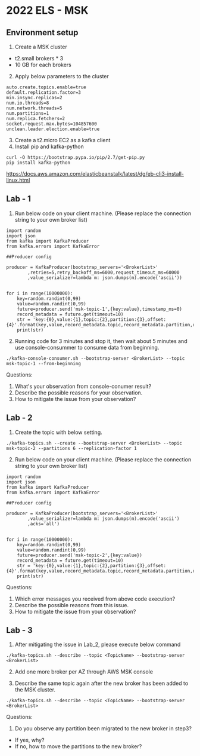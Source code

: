 # **2022 ELS - MSK**

## Environment setup

1. Create a MSK cluster

* t2.small brokers * 3
* 10 GB for each brokers


2. Apply below parameters to the cluster
```
auto.create.topics.enable=true
default.replication.factor=3
min.insync.replicas=2
num.io.threads=8
num.network.threads=5
num.partitions=1
num.replica.fetchers=2
socket.request.max.bytes=104857600
unclean.leader.election.enable=true
```
3. Create a t2.micro EC2 as a kafka client
4. Install pip and kafka-python
```
curl -O https://bootstrap.pypa.io/pip/2.7/get-pip.py
pip install kafka-python
```
https://docs.aws.amazon.com/elasticbeanstalk/latest/dg/eb-cli3-install-linux.html



## Lab - 1

1. Run below code on your client machine. (Please replace the connection string to your own broker list)
```
import random
import json
from kafka import KafkaProducer
from kafka.errors import KafkaError

##Producer config

producer = KafkaProducer(bootstrap_servers='<BrokerList>'
        ,retries=5,retry_backoff_ms=6000,request_timeout_ms=60000
        ,value_serializer=lambda m: json.dumps(m).encode('ascii'))


for i in range(10000000):
    key=random.randint(0,99)
    value=random.randint(0,99)
    future=producer.send('msk-topic-1',{key:value},timestamp_ms=0)
    record_metadata = future.get(timeout=10)
    str = 'key:{0},value:{1},topic:{2},partition:{3},offset:{4}'.format(key,value,record_metadata.topic,record_metadata.partition,record_metadata.offset)
    print(str)
```
2. Running code for 3 minutes and stop it, then wait about 5 minutes and use console-consummer to consume data from beginning.
```
./kafka-console-consumer.sh --bootstrap-server <BrokerList> --topic msk-topic-1 --from-beginning
```


Questions:

1. What's your observation from console-conumer result?
2. Describe the possible reasons for your observation.
3. How to mitigate the issue from your observation?



## Lab - 2

1. Create the topic with below setting.
```
./kafka-topics.sh --create --bootstrap-server <BrokerList> --topic msk-topic-2 --partitions 6 --replication-factor 1
```

2. Run below code on your client machine. (Please replace the connection string to your own broker list)
```
import random
import json
from kafka import KafkaProducer
from kafka.errors import KafkaError

##Producer config

producer = KafkaProducer(bootstrap_servers='<BrokerList>'
        ,value_serializer=lambda m: json.dumps(m).encode('ascii')
        ,acks='all')


for i in range(10000000):
    key=random.randint(0,99)
    value=random.randint(0,99)
    future=producer.send('msk-topic-2',{key:value})
    record_metadata = future.get(timeout=10)
    str = 'key:{0},value:{1},topic:{2},partition:{3},offset:{4}'.format(key,value,record_metadata.topic,record_metadata.partition,record_metadata.offset)
    print(str)
```


Questions:

1. Which error messages you received from above code execution?
2. Describe the possible reasons from this issue.
3. How to mitigate the issue from your observation?



## Lab - 3

1. After mitigating the issue in Lab_2, please execute below command
```
./kafka-topics.sh --describe --topic <TopicName> --bootstrap-server <BrokerList>
```


2. Add one more broker per AZ through AWS MSK console

3. Describe the same topic again after the new broker has been added to the MSK cluster.
```
./kafka-topics.sh --describe --topic <TopicName> --bootstrap-server <BrokerList>
```


Questions:

1. Do you observe any partition been migrated to the new broker in step3? 
- If yes, why?
- If no, how to move the partitions to the new broker?


